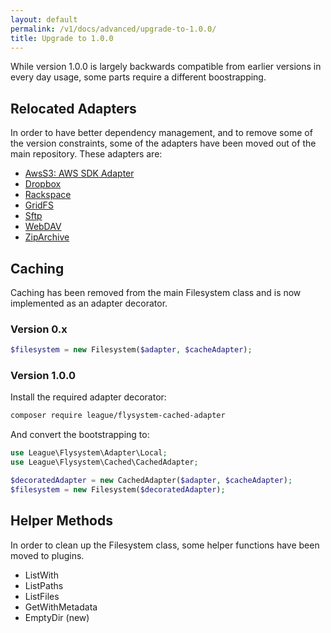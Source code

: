 ```yaml
---
layout: default
permalink: /v1/docs/advanced/upgrade-to-1.0.0/
title: Upgrade to 1.0.0
---
```


While version 1.0.0 is largely backwards compatible from earlier versions in every 
day usage, some parts require a different boostrapping.

## Relocated Adapters

In order to have better dependency management, and to remove some of the
version constraints, some of the adapters have been moved out of the main
repository. These adapters are:

* [AwsS3: AWS SDK Adapter](/docs/adapter/aws-s3/)
* [Dropbox](/docs/adapter/dropbox/)
* [Rackspace](/docs/adapter/rackspace/)
* [GridFS](/docs/adapter/gridfs/)
* [Sftp](/docs/adapter/sftp/)
* [WebDAV](/docs/adapter/webdav/)
* [ZipArchive](/docs/adapter/zip-archive/)

##  Caching

Caching has been removed from the main Filesystem class and is now implemented
as an adapter decorator.

### Version 0.x

```php
$filesystem = new Filesystem($adapter, $cacheAdapter);
```

### Version 1.0.0

Install the required adapter decorator:

```bash
composer require league/flysystem-cached-adapter
```

And convert the bootstrapping to:

```php
use League\Flysystem\Adapter\Local;
use League\Flysystem\Cached\CachedAdapter;

$decoratedAdapter = new CachedAdapter($adapter, $cacheAdapter);
$filesystem = new Filesystem($decoratedAdapter);
```

## Helper Methods

In order to clean up the Filesystem class, some helper functions have been moved to plugins.

* ListWith
* ListPaths
* ListFiles
* GetWithMetadata
* EmptyDir (new)
